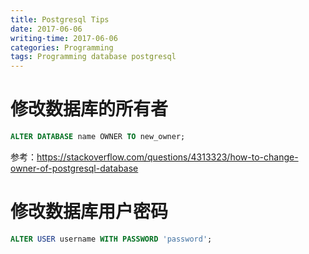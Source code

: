 ```yaml
---
title: Postgresql Tips
date: 2017-06-06
writing-time: 2017-06-06
categories: Programming
tags: Programming database postgresql
---
```


# 修改数据库的所有者

```sql
ALTER DATABASE name OWNER TO new_owner;
```

参考：https://stackoverflow.com/questions/4313323/how-to-change-owner-of-postgresql-database

# 修改数据库用户密码

```sql
ALTER USER username WITH PASSWORD 'password';
```
